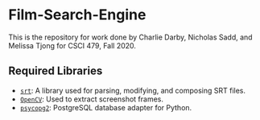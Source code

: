 # Film-Search-Engine
This is the repository for work done by Charlie Darby, Nicholas Sadd, and Melissa Tjong for CSCI 479, Fall 2020.

## Required Libraries
- [`srt`](https://pypi.org/project/srt/): A library used for parsing, modifying, and composing SRT files.
- [`OpenCV`](https://pypi.org/project/opencv-python/): Used to extract screenshot frames.
- [`psycopg2`](https://pypi.org/project/psycopg2/): PostgreSQL database adapter for Python.

